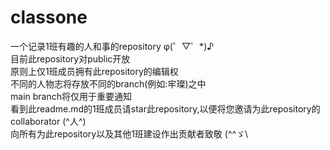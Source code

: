 # classone
一个记录1班有趣的人和事的repository  φ(゜▽゜*)♪\
目前此repository对public开放\
原则上仅1班成员拥有此repository的编辑权\
不同的人物志将存放不同的branch(例如:牢璨)之中\
main branch将仅用于重要通知\
看到此readme.md的1班成员请star此repository,以便将您邀请为此repository的collaborator  (^人^)\
向所有为此repository以及其他1班建设作出贡献者致敬  (^^ゞ\
